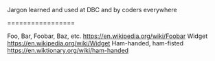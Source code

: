 Jargon learned and used at DBC and by coders everywhere

=================

Foo, Bar, Foobar, Baz, etc. https://en.wikipedia.org/wiki/Foobar
Widget https://en.wikipedia.org/wiki/Widget
Ham-handed, ham-fisted https://en.wiktionary.org/wiki/ham-handed